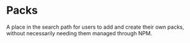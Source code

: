 Packs
=====

A place in the search path for users to add and create their own packs,
without necessarily needing them managed through NPM.
